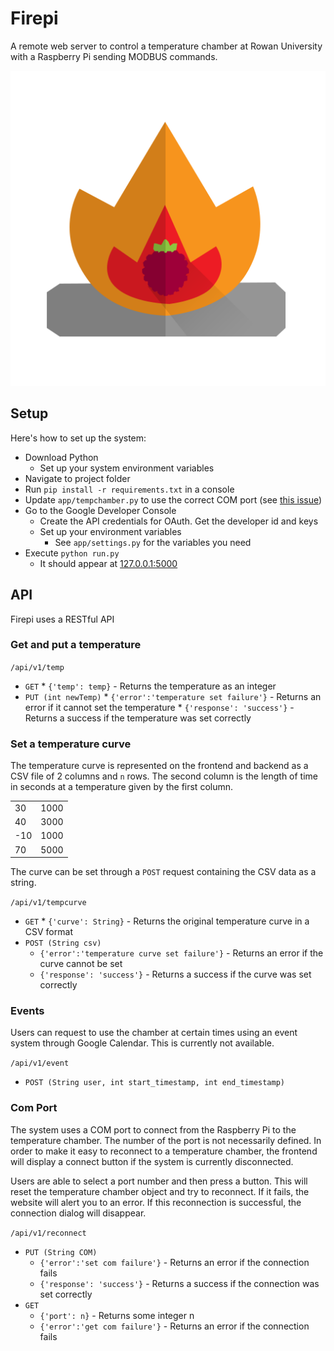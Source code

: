 # Firepi
A remote web server to control a temperature chamber at Rowan University with a Raspberry Pi sending MODBUS commands.

<img src='https://raw.githubusercontent.com/chrisfrederickson/firepi/d8cfa8fc3daff048400c6c3462dc2ae7ec14d37b/iconography/firepi.png'/>

## Setup
Here's how to set up the system:

* Download Python
    * Set up your system environment variables
* Navigate to project folder
* Run `pip install -r requirements.txt` in a console
* Update `app/tempchamber.py` to use the correct COM port (see <a href='https://github.com/chrisfrederickson/firepi/issues/20'>this issue</a>)
* Go to the Google Developer Console
    * Create the API credentials for OAuth. Get the developer id and keys
    * Set up your environment variables
        * See `app/settings.py` for the variables you need 
* Execute `python run.py`
    * It should appear at <a href='http://127.0.0.1:5000'>127.0.0.1:5000</a> 

## API
Firepi uses a RESTful API

### Get and put a temperature

`/api/v1/temp`

* `GET`
      * `{'temp': temp}` - Returns the temperature as an integer 
* `PUT (int newTemp)`
      * `{'error':'temperature set failure'}` - Returns an error if it cannot set the temperature
      * `{'response': 'success'}` - Returns a success if the temperature was set correctly

### Set a temperature curve
The temperature curve is represented on the frontend and backend as a CSV file of 2 columns and `n` rows. The second column is the length of time in seconds at a temperature given by the first column.

|     |     |
| --- | --- |
| 30  | 1000 |
| 40  | 3000 |
| -10 | 1000 |
| 70  | 5000 |

The curve can be set through a `POST` request containing the CSV data as a string.

`/api/v1/tempcurve`
* `GET`
      * `{'curve': String}` - Returns the original temperature curve in a CSV format 
* `POST (String csv)`
     * `{'error':'temperature curve set failure'}` - Returns an error if the curve cannot be set
     * `{'response': 'success'}` - Returns a success if the curve was set correctly

### Events
Users can request to use the chamber at certain times using an event system through Google Calendar. This is currently not available.

`/api/v1/event`
* `POST (String user, int start_timestamp, int end_timestamp)` 

### Com Port
The system uses a COM port to connect from the Raspberry Pi to the temperature chamber. The number of the port is not necessarily defined. In order to make it easy to reconnect to a temperature chamber, the frontend will display a connect button if the system is currently disconnected.

Users are able to select a port number and then press a button. This will reset the temperature chamber object and try to reconnect. If it fails, the website will alert you to an error. If this reconnection is successful, the connection dialog will disappear.

`/api/v1/reconnect`
* `PUT (String COM)`
     * `{'error':'set com failure'}` - Returns an error if the connection fails
     * `{'response': 'success'}` - Returns a success if the connection was set correctly
* `GET`
     * `{'port': n}` - Returns some integer n
     * `{'error':'get com failure'}` - Returns an error if the connection fails
